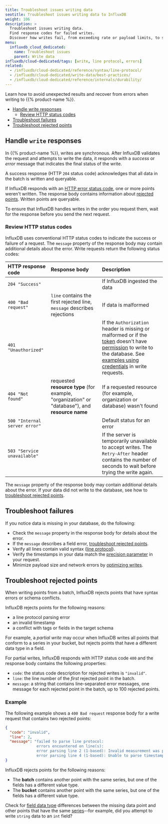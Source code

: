 ```yaml
---
title: Troubleshoot issues writing data
seotitle: Troubleshoot issues writing data to InfluxDB
weight: 106
description: >
  Troubleshoot issues writing data.
  Find response codes for failed writes.
  Discover how writes fail, from exceeding rate or payload limits, to syntax errors and schema conflicts.
menu:
  influxdb_cloud_dedicated:
    name: Troubleshoot issues
    parent: Write data
influxdb/cloud-dedicated/tags: [write, line protocol, errors]
related:
  - /influxdb/cloud-dedicated/reference/syntax/line-protocol/
  - /influxdb/cloud-dedicated/write-data/best-practices/
  - /influxdb/cloud-dedicated/reference/internals/durability/
---
```


Learn how to avoid unexpected results and recover from errors when writing to {{% product-name %}}.

<!-- TOC -->

- [Handle write responses](#handle-write-responses)
  - [Review HTTP status codes](#review-http-status-codes)
- [Troubleshoot failures](#troubleshoot-failures)
- [Troubleshoot rejected points](#troubleshoot-rejected-points)


## Handle `write` responses

In {{% product-name %}}, writes are synchronous.
After InfluxDB validates the request and attempts to write the data, it responds with a _success_ or _error_ message that indicates the final status of the write.

A success response (HTTP `204` status code) acknowledges that all data in the batch is written and queryable.

If InfluxDB responds with an [HTTP error status code](#review-http-status-codes), one or more points weren't written.
The response body contains information about [rejected points](#troubleshoot-rejected-points).
Written points are queryable.

To ensure that InfluxDB handles writes in the order you request them, wait for the response before you send the next request.

### Review HTTP status codes

InfluxDB uses conventional HTTP status codes to indicate the success or failure of a request.
The `message` property of the response body may contain additional details about the error.
Write requests return the following status codes:

| HTTP response code              | Response body                                                                    | Description    |
| :-------------------------------| :---------------------------------------------------------------        | :------------- |
| `204 "Success"`                 |                                                                         | If InfluxDB ingested the data |
| `400 "Bad request"`             | `line` contains the first rejected line, `message` describes rejections | If data is malformed    |
| `401 "Unauthorized"`            |                                                                         | If the `Authorization` header is missing or malformed or if the [token](/influxdb/cloud-dedicated/admin/tokens/) doesn't have [permission](/influxdb/cloud-dedicated/reference/cli/influxctl/token/create/#examples) to write to the database. See [examples using credentials](/influxdb/cloud-dedicated/get-started/write/#write-line-protocol-to-influxdb) in write requests. |
| `404 "Not found"`               | requested **resource type** (for example, "organization" or "database"), and **resource name**     | If a requested resource (for example, organization or database) wasn't found |
| `500 "Internal server error"`   |                                                                         | Default status for an error |
| `503 "Service unavailable"`     |                                                                         | If the server is temporarily unavailable to accept writes. The `Retry-After` header contains the number of seconds to wait before trying the write again.

The `message` property of the response body may contain additional details about the error.
If your data did not write to the database, see how to [troubleshoot rejected points](#troubleshoot-rejected-points).

## Troubleshoot failures

If you notice data is missing in your database, do the following:

- Check the `message` property in the response body for details about the error.
- If the `message` describes a field error, [troubleshoot rejected points](#troubleshoot-rejected-points).
- Verify all lines contain valid syntax ([line protocol](/influxdb/cloud-dedicated/reference/syntax/line-protocol/)).
- Verify the timestamps in your data match the [precision parameter](/influxdb/cloud-dedicated/reference/glossary/#precision) in your request.
- Minimize payload size and network errors by [optimizing writes](/influxdb/cloud-dedicated/write-data/best-practices/optimize-writes/).

## Troubleshoot rejected points

When writing points from a batch, InfluxDB rejects points that have syntax errors or schema conflicts.

InfluxDB rejects points for the following reasons:

- a line protocol parsing error
- an invalid timestamp
- a conflict with tags or fields in the target schema

For example, a _partial write_ may occur when InfluxDB writes all points that conform to a series in your bucket, but rejects points that have a different data type in a field.

For partial writes, InfluxDB responds with HTTP status code `400` and the response body contains the following properties:

- `code`: the status code description for rejected writes is `"invalid"`.
- `line`: the line number of the _first_ rejected point in the batch.
- `message`: a string that contains line-separated error messages, one message for each rejected point in the batch, up to 100 rejected points.

### Example

The following example shows a `400 Bad request` response body for a write request that contains two rejected points:

```json
{
  "code": "invalid",
  "line": 2,
  "message": "failed to parse line protocol:
              errors encountered on line(s):
              error parsing line 2 (1-based): Invalid measurement was provided
              error parsing line 4 (1-based): Unable to parse timestamp value '123461000000000000000000000000'"
}
```

InfluxDB rejects points for the following reasons:

- The **batch** contains another point with the same series, but one of the fields has a different value type.
- The **bucket** contains another point with the same series, but one of the fields has a different value type.

Check for [field data type](/influxdb/cloud-dedicated/reference/syntax/line-protocol/#data-types-and-format) differences between the missing data point and other points that have the same [series](/influxdb/cloud-dedicated/reference/glossary/#series)--for example, did you attempt to write `string` data to an `int` field?
